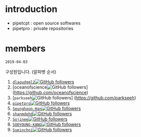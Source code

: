 # introduction

- pipetcpt : open source softwares
- pipetpro : private repositories

# members

`2019-04-03`

구성원입니다. (알파벳 순서)

1. [`dlaqudgml2`![GitHub followers](https://img.shields.io/github/followers/dlaqudgml2.svg?label=Follow&style=social)](https://github.com/dlaqudgml12) 
1. [oceanofscience![GitHub followers](https://img.shields.io/github/followers/oceanofscience.svg?label=Follow&style=social)] (https://github.com/oceanofscience)
1. [`parkseeh`![GitHub followers](https://img.shields.io/github/followers/parkseeh.svg?label=Follow&style=social)] (https://github.com/parkseeh)
1. [`pipetpro`![GitHub followers](https://img.shields.io/github/followers/pipetpro.svg?label=Follow&style=social)](https://github.com/pipetpro)
1. [`Seunghoon-Han`![GitHub followers](https://img.shields.io/github/followers/Seunghoon-Han.svg?label=Follow&style=social)](https://github.com/Seunghoon-Han)
1. [`shanmdphd`![GitHub followers](https://img.shields.io/github/followers/shanmdphd.svg?label=Follow&style=social)](https://github.com/shanmdphd) 
1. [`Sojinee`![GitHub followers](https://img.shields.io/github/followers/Sojinee.svg?label=Follow&style=social)](https://github.com/Sojinee)
1. [`SOOYOUNG-KANG`![GitHub followers](https://img.shields.io/github/followers/SOOYOUNG-KANG.svg?label=Follow&style=social)](https://github.com/SOOYOUNG-KANG)
1. [`Sueinchoi`![GitHub followers](https://img.shields.io/github/followers/Sueinchoi.svg?label=Follow&style=social)](https://github.com/Sueinchoi)

